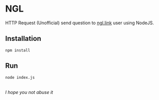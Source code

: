 # NGL

HTTP Request (Unofficial) send question to [ngl.link](https://ngl.link/) user using NodeJS. 

## Installation
```
npm install
```

## Run
```
node index.js
```

<br/>
<i>I hope you not abuse it</i>
